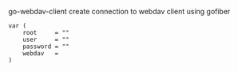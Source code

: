 go-webdav-client create connection to webdav client using gofiber

```
var (
	root     = ""
	user     = ""
	password = ""
	webdav   = 
)
```
